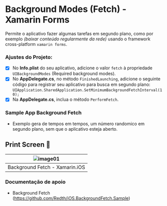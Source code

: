 # Background Modes (Fetch) - Xamarin Forms
 Permite o aplicativo fazer algumas tarefas em segundo plano, como por exemplo <i>(baixar conteúdo regularmente da rede)</i> usando o framework cross-platform `xamarin forms`.
 
  ### Ajustes do Projeto:
  - [x] No <b>Info.plist</b> do seu aplicativo, adicione o valor `fetch` à propriedade `UIBackgroundModes` (Required background modes).
  - [x] No <b>AppDelegate.cs</b>, no método `FinishedLaunching`, adicione o seguinte código para registrar seu aplicativo para busca em segundo plano:<br/>
  `UIApplication.SharedApplication.SetMinimumBackgroundFetchInterval(10);`
  - [x] Na <b>AppDelegate.cs</b>, inclua o método `PerformFetch`.
  
 ### Sample App Background Fetch
 - Exemplo gera de tempos em tempos, um número randomico em segundo plano, sem que o aplicativo esteja aberto.
 
 ## Print Screen :foggy:
 
| ![image01](imagens/fetch-xamarin.gif) |
|:---:|
| Background Fetch - Xamarin.iOS |

### Documentação de apoio
- Background Fetch (https://github.com/Redth/iOS.BackgroundFetch.Sample)


